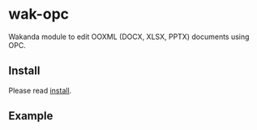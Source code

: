 wak-opc
=======

Wakanda module to edit OOXML (DOCX, XLSX, PPTX) documents using OPC.

Install
-------
Please read [install](install.md).

Example
-------
